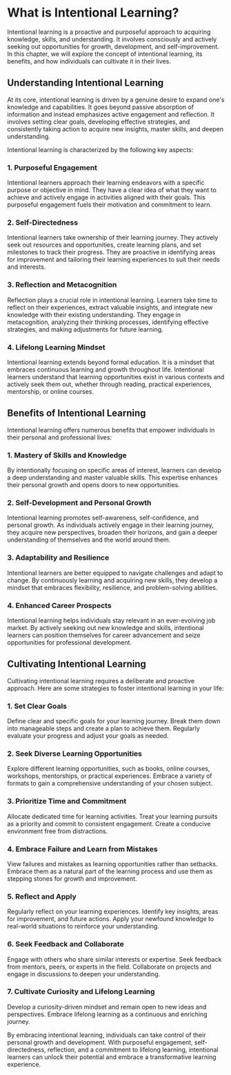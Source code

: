 What is Intentional Learning?
======================================

Intentional learning is a proactive and purposeful approach to acquiring knowledge, skills, and understanding. It involves consciously and actively seeking out opportunities for growth, development, and self-improvement. In this chapter, we will explore the concept of intentional learning, its benefits, and how individuals can cultivate it in their lives.

Understanding Intentional Learning
----------------------------------

At its core, intentional learning is driven by a genuine desire to expand one's knowledge and capabilities. It goes beyond passive absorption of information and instead emphasizes active engagement and reflection. It involves setting clear goals, developing effective strategies, and consistently taking action to acquire new insights, master skills, and deepen understanding.

Intentional learning is characterized by the following key aspects:

### 1. Purposeful Engagement

Intentional learners approach their learning endeavors with a specific purpose or objective in mind. They have a clear idea of what they want to achieve and actively engage in activities aligned with their goals. This purposeful engagement fuels their motivation and commitment to learn.

### 2. Self-Directedness

Intentional learners take ownership of their learning journey. They actively seek out resources and opportunities, create learning plans, and set milestones to track their progress. They are proactive in identifying areas for improvement and tailoring their learning experiences to suit their needs and interests.

### 3. Reflection and Metacognition

Reflection plays a crucial role in intentional learning. Learners take time to reflect on their experiences, extract valuable insights, and integrate new knowledge with their existing understanding. They engage in metacognition, analyzing their thinking processes, identifying effective strategies, and making adjustments for future learning.

### 4. Lifelong Learning Mindset

Intentional learning extends beyond formal education. It is a mindset that embraces continuous learning and growth throughout life. Intentional learners understand that learning opportunities exist in various contexts and actively seek them out, whether through reading, practical experiences, mentorship, or online courses.

Benefits of Intentional Learning
--------------------------------

Intentional learning offers numerous benefits that empower individuals in their personal and professional lives:

### 1. Mastery of Skills and Knowledge

By intentionally focusing on specific areas of interest, learners can develop a deep understanding and master valuable skills. This expertise enhances their personal growth and opens doors to new opportunities.

### 2. Self-Development and Personal Growth

Intentional learning promotes self-awareness, self-confidence, and personal growth. As individuals actively engage in their learning journey, they acquire new perspectives, broaden their horizons, and gain a deeper understanding of themselves and the world around them.

### 3. Adaptability and Resilience

Intentional learners are better equipped to navigate challenges and adapt to change. By continuously learning and acquiring new skills, they develop a mindset that embraces flexibility, resilience, and problem-solving abilities.

### 4. Enhanced Career Prospects

Intentional learning helps individuals stay relevant in an ever-evolving job market. By actively seeking out new knowledge and skills, intentional learners can position themselves for career advancement and seize opportunities for professional development.

Cultivating Intentional Learning
--------------------------------

Cultivating intentional learning requires a deliberate and proactive approach. Here are some strategies to foster intentional learning in your life:

### 1. Set Clear Goals

Define clear and specific goals for your learning journey. Break them down into manageable steps and create a plan to achieve them. Regularly evaluate your progress and adjust your goals as needed.

### 2. Seek Diverse Learning Opportunities

Explore different learning opportunities, such as books, online courses, workshops, mentorships, or practical experiences. Embrace a variety of formats to gain a comprehensive understanding of your chosen subject.

### 3. Prioritize Time and Commitment

Allocate dedicated time for learning activities. Treat your learning pursuits as a priority and commit to consistent engagement. Create a conducive environment free from distractions.

### 4. Embrace Failure and Learn from Mistakes

View failures and mistakes as learning opportunities rather than setbacks. Embrace them as a natural part of the learning process and use them as stepping stones for growth and improvement.

### 5. Reflect and Apply

Regularly reflect on your learning experiences. Identify key insights, areas for improvement, and future actions. Apply your newfound knowledge to real-world situations to reinforce your understanding.

### 6. Seek Feedback and Collaborate

Engage with others who share similar interests or expertise. Seek feedback from mentors, peers, or experts in the field. Collaborate on projects and engage in discussions to deepen your understanding.

### 7. Cultivate Curiosity and Lifelong Learning

Develop a curiosity-driven mindset and remain open to new ideas and perspectives. Embrace lifelong learning as a continuous and enriching journey.

By embracing intentional learning, individuals can take control of their personal growth and development. With purposeful engagement, self-directedness, reflection, and a commitment to lifelong learning, intentional learners can unlock their potential and embrace a transformative learning experience.
